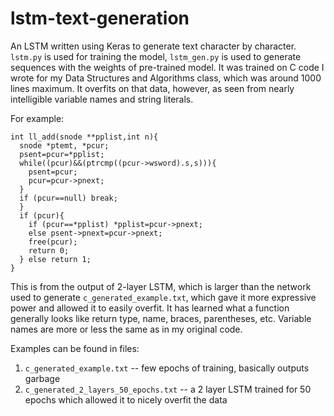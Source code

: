 # lstm-text-generation
An LSTM written using Keras to generate text character by character.
`lstm.py` is used for training the model, `lstm_gen.py` is used to generate sequences with the weights of pre-trained model.
It was trained on C code I wrote for my Data Structures and Algorithms class, which was around 1000 lines maximum.
It overfits on that data, however, as seen from nearly intelligible variable names and string literals.

For example:
```
int ll_add(snode **pplist,int n){
  snode *ptemt, *pcur;
  psent=pcur=*pplist;
  while((pcur)&&(ptrcmp((pcur->wsword).s,s))){
    psent=pcur;
    pcur=pcur->pnext;
  }
  if (pcur==null) break; 
  }
  if (pcur){
    if (pcur==*pplist) *pplist=pcur->pnext;
    else psent->pnext=pcur->pnext;
    free(pcur);
    return 0;
  } else return 1;
}
```

This is from the output of 2-layer LSTM, which is larger than the network used to generate `c_generated_example.txt`, which gave it more expressive power and allowed it to easily overfit.
It has learned what a function generally looks like return type, name, braces, parentheses, etc.
Variable names are more or less the same as in my original code.


Examples can be found in files:
 1) `c_generated_example.txt`   --  few epochs of training, basically outputs garbage
 2) `c_generated_2_layers_50_epochs.txt`  --  a 2 layer LSTM trained for 50 epochs which allowed it to nicely overfit the data
